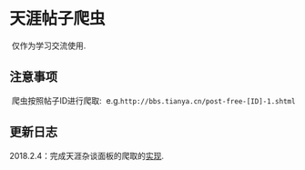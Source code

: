 # 天涯帖子爬虫
  仅作为学习交流使用.
## 注意事项
  爬虫按照帖子ID进行爬取: 
  e.g.`http://bbs.tianya.cn/post-free-[ID]-1.shtml `
## 更新日志 
2018.2.4：完成天涯杂谈面板的爬取的[实现](https://github.com/vmpy/Toy-Spiders/blob/master/Tianya/TianyaZatan.py).

